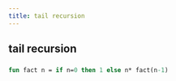 ```yaml
---
title: tail recursion
---
```


## tail recursion
###
```sml
fun fact n = if n=0 then 1 else n* fact(n-1)
```
